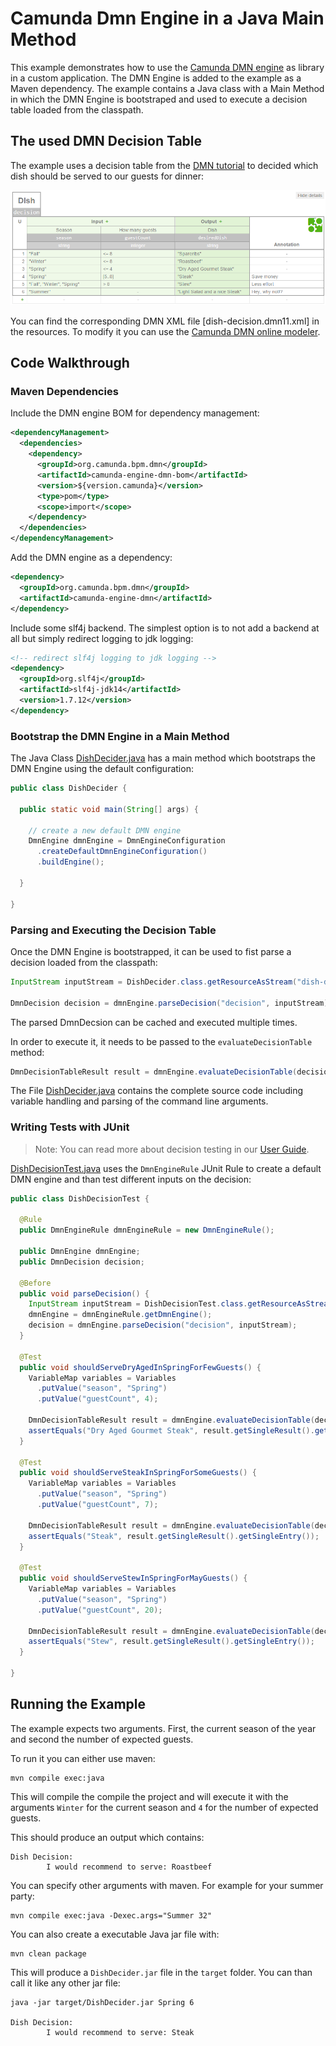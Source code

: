 # Camunda Dmn Engine in a Java Main Method

This example demonstrates how to use the [Camunda DMN engine] as library
in a custom application. The DMN Engine is added to the example as a Maven dependency.
The example contains a Java class with a Main Method in which the DMN Engine is bootstraped and
used to execute a decision table loaded from the classpath.

## The used DMN Decision Table

The example uses a decision table from the [DMN tutorial] to decided which dish should be served to our guests for dinner:

![Dish Decision]

You can find the corresponding DMN XML file [dish-decision.dmn11.xml] in the
resources. To modify it you can use the [Camunda DMN online modeler].

## Code Walkthrough

### Maven Dependencies

Include the DMN engine BOM for dependency management:

```xml
<dependencyManagement>
  <dependencies>
    <dependency>
      <groupId>org.camunda.bpm.dmn</groupId>
      <artifactId>camunda-engine-dmn-bom</artifactId>
      <version>${version.camunda}</version>
      <type>pom</type>
      <scope>import</scope>
    </dependency>
  </dependencies>
</dependencyManagement>
```

Add the DMN engine as a dependency:

```xml
<dependency>
  <groupId>org.camunda.bpm.dmn</groupId>
  <artifactId>camunda-engine-dmn</artifactId>
</dependency>
```

Include some slf4j backend. The simplest option is to not add a backend at all but simply redirect logging to jdk logging:

```xml
<!-- redirect slf4j logging to jdk logging -->
<dependency>
  <groupId>org.slf4j</groupId>
  <artifactId>slf4j-jdk14</artifactId>
  <version>1.7.12</version>
</dependency>
```

### Bootstrap the DMN Engine in a Main Method

The Java Class [DishDecider.java] has a main method which bootstraps the DMN Engine using the
default configuration:

```java
public class DishDecider {

  public static void main(String[] args) {

    // create a new default DMN engine
    DmnEngine dmnEngine = DmnEngineConfiguration
      .createDefaultDmnEngineConfiguration()
      .buildEngine();

  }

}

```

### Parsing and Executing the Decision Table

Once the DMN Engine is bootstrapped, it can be used to fist parse a decision loaded from the classpath:

```java
InputStream inputStream = DishDecider.class.getResourceAsStream("dish-decision.dmn11.xml");

DmnDecision decision = dmnEngine.parseDecision("decision", inputStream);

```

The parsed DmnDecsion can be cached and executed multiple times.

In order to execute it, it needs to be passed to the `evaluateDecisionTable` method:

```java
DmnDecisionTableResult result = dmnEngine.evaluateDecisionTable(decision, variables);
```

The File [DishDecider.java] contains the complete source code including variable handling and parsing
of the command line arguments.

### Writing Tests with JUnit

> Note: You can read more about decision testing in our [User Guide].

[DishDecisionTest.java] uses the `DmnEngineRule` JUnit Rule to create a default DMN engine and than test different
inputs on the decision:

```java
public class DishDecisionTest {

  @Rule
  public DmnEngineRule dmnEngineRule = new DmnEngineRule();

  public DmnEngine dmnEngine;
  public DmnDecision decision;

  @Before
  public void parseDecision() {
    InputStream inputStream = DishDecisionTest.class.getResourceAsStream("dish-decision.dmn11.xml");
    dmnEngine = dmnEngineRule.getDmnEngine();
    decision = dmnEngine.parseDecision("decision", inputStream);
  }

  @Test
  public void shouldServeDryAgedInSpringForFewGuests() {
    VariableMap variables = Variables
      .putValue("season", "Spring")
      .putValue("guestCount", 4);

    DmnDecisionTableResult result = dmnEngine.evaluateDecisionTable(decision, variables);
    assertEquals("Dry Aged Gourmet Steak", result.getSingleResult().getSingleEntry());
  }

  @Test
  public void shouldServeSteakInSpringForSomeGuests() {
    VariableMap variables = Variables
      .putValue("season", "Spring")
      .putValue("guestCount", 7);

    DmnDecisionTableResult result = dmnEngine.evaluateDecisionTable(decision, variables);
    assertEquals("Steak", result.getSingleResult().getSingleEntry());
  }

  @Test
  public void shouldServeStewInSpringForMayGuests() {
    VariableMap variables = Variables
      .putValue("season", "Spring")
      .putValue("guestCount", 20);

    DmnDecisionTableResult result = dmnEngine.evaluateDecisionTable(decision, variables);
    assertEquals("Stew", result.getSingleResult().getSingleEntry());
  }

}
```

## Running the Example

The example expects two arguments. First, the current season of the year and second the number of expected guests.

To run it you can either use maven:

```
mvn compile exec:java
```

This will compile the compile the project and will execute it with the arguments
`Winter` for the current season and `4` for the number of expected guests.

This should produce an output which contains:

```
Dish Decision:
        I would recommend to serve: Roastbeef
```

You can specify other arguments with maven. For example for your summer party:

```
mvn compile exec:java -Dexec.args="Summer 32"
```

You can also create a executable Java jar file with:

```
mvn clean package
```

This will produce a `DishDecider.jar` file in the `target` folder. You can
than call it like any other jar file:

```
java -jar target/DishDecider.jar Spring 6

Dish Decision:
        I would recommend to serve: Steak
```


[Camunda DMN engine]: https://docs.camunda.org/manual/latest/user-guide/dmn-engine/
[DMN tutorial]: https://camunda.org/dmn/tutorial/
[Dish Decision]: src/main/resources/org/camunda/bpm/example/dish-decision.png
[dish-decision-dmn11.xml]: src/main/resources/org/camunda/bpm/example/dish-decision.dmn11.xml
[Camunda DMN online modeler]: https://camunda.org/dmn/demo/
[DishDecider.java]: src/main/java/org/camunda/bpm/example/DishDecider.java
[User Guide]: https://docs.camunda.org/manual/latest/user-guide/dmn-engine/testing/
[DishDecisionTest.java]: src/test/java/org/camunda/bpm/example/DishDecisionTest.java
